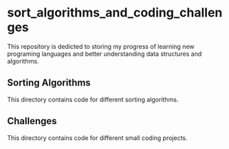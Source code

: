 # sort_algorithms_and_coding_challenges
This repository is dedicted to storing my progress of learning new programing languages and better understanding data structures and algorithms.

## Sorting Algorithms
This directory contains code for different sorting algorithms.

## Challenges
This directory contains code for different small coding projects.
